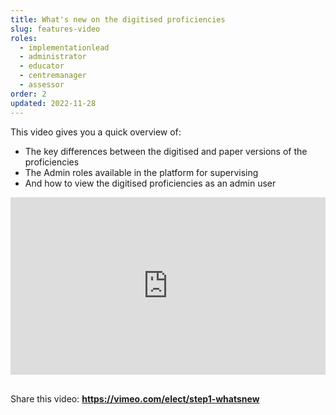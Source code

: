 ```yaml
---
title: What's new on the digitised proficiencies
slug: features-video
roles:
  - implementationlead
  - administrator
  - educator
  - centremanager
  - assessor
order: 2
updated: 2022-11-28
---
```

This video gives you a quick overview of: 
-	The key differences between the digitised and paper versions of the proficiencies
-	The Admin roles available in the platform for supervising
-	And how to view the digitised proficiencies as an admin user

<div style="padding:56.25% 0 0 0;position:relative;"><iframe src="https://player.vimeo.com/video/775723217?h=127295c0fd&amp;badge=0&amp;autopause=0&amp;player_id=0&amp;app_id=58479" frameborder="0" allow="autoplay; fullscreen; picture-in-picture" allowfullscreen style="position:absolute;top:0;left:0;width:100%;height:100%;" title="The digitised Steps proficiencies - features of the digital platform"></iframe></div><script src="https://player.vimeo.com/api/player.js"></script><br />

Share this video: **https://vimeo.com/elect/step1-whatsnew**